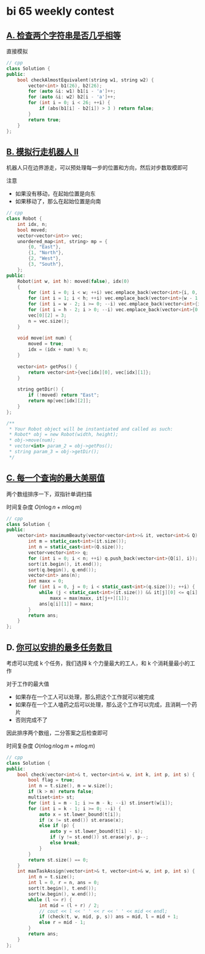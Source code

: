 # bi 65 weekly contest

## [A. 检查两个字符串是否几乎相等](https://leetcode-cn.com/problems/check-whether-two-strings-are-almost-equivalent/)

直接模拟

```cpp
// cpp
class Solution {
public:
    bool checkAlmostEquivalent(string w1, string w2) {
        vector<int> b1(26), b2(26);
        for (auto &i: w1) b1[i - 'a']++;
        for (auto &i: w2) b2[i - 'a']++;
        for (int i = 0; i < 26; ++i) {
            if (abs(b1[i] - b2[i]) > 3 ) return false;
        }
        return true;
    }
};
```

## [B. 模拟行走机器人 II](https://leetcode-cn.com/problems/walking-robot-simulation-ii/)

机器人只在边界游走，可以预处理每一步的位置和方向，然后对步数取模即可

注意

- 如果没有移动，在起始位置是向东
- 如果移动了，那么在起始位置是向南

```cpp
// cpp
class Robot {
    int idx, n;
    bool moved;
    vector<vector<int>> vec;
    unordered_map<int, string> mp = {
        {0, "East"},
        {1, "North"},
        {2, "West"},
        {3, "South"},
    };
public:
    Robot(int w, int h): moved(false), idx(0) 
    {
        for (int i = 0; i < w; ++i) vec.emplace_back(vector<int>{i, 0, 0});
        for (int i = 1; i < h; ++i) vec.emplace_back(vector<int>{w - 1, i, 1});
        for (int i = w - 2; i >= 0; --i) vec.emplace_back(vector<int>{i, h - 1, 2});
        for (int i = h - 2; i > 0; --i) vec.emplace_back(vector<int>{0, i, 3});
        vec[0][2] = 3;
        n = vec.size();
    }
    
    void move(int num) {
        moved = true;
        idx = (idx + num) % n;
    }
    
    vector<int> getPos() {
        return vector<int>{vec[idx][0], vec[idx][1]};
    }
    
    string getDir() {
        if (!moved) return "East";
        return mp[vec[idx][2]];
    }
};

/**
 * Your Robot object will be instantiated and called as such:
 * Robot* obj = new Robot(width, height);
 * obj->move(num);
 * vector<int> param_2 = obj->getPos();
 * string param_3 = obj->getDir();
 */
```

## [C. 每一个查询的最大美丽值](https://leetcode-cn.com/problems/most-beautiful-item-for-each-query/)

两个数组排序一下，双指针单调扫描

时间复杂度 $O(n\log n + m\log m)$

```cpp
// cpp
class Solution {
public:
    vector<int> maximumBeauty(vector<vector<int>>& it, vector<int>& Q) {
        int m = static_cast<int>(it.size());
        int n = static_cast<int>(Q.size());
        vector<vector<int>> q;
        for (int i = 0; i < n; ++i) q.push_back(vector<int>{Q[i], i});
        sort(it.begin(), it.end());
        sort(q.begin(), q.end());
        vector<int> ans(n);
        int maxx = 0;
        for (int i = 0, j = 0; i < static_cast<int>(q.size()); ++i) {
            while (j < static_cast<int>(it.size()) && it[j][0] <= q[i][0])
                maxx = max(maxx, it[j++][1]);
            ans[q[i][1]] = maxx;
        }
        return ans;
    }
};
```

## D. [你可以安排的最多任务数目](https://leetcode-cn.com/problems/maximum-number-of-tasks-you-can-assign/)

考虑可以完成 k 个任务，我们选择 k 个力量最大的工人，和 k 个消耗量最小的工作

对于工作的最大值

- 如果存在一个工人可以处理，那么把这个工作就可以被完成
- 如果存在一个工人嗑药之后可以处理，那么这个工作可以完成，且消耗一个药片
- 否则完成不了

因此排序两个数组，二分答案之后检查即可

时间复杂度 $O(n\log n\log m + m\log m)$

```cpp
// cpp
class Solution {
public:
    bool check(vector<int>& t, vector<int>& w, int k, int p, int s) {
        bool flag = true;
        int n = t.size(), m = w.size();
        if (k > m) return false;
        multiset<int> st;
        for (int i = m - 1; i >= m - k; --i) st.insert(w[i]);
        for (int i = k - 1; i >= 0; --i) {
            auto x = st.lower_bound(t[i]);
            if (x != st.end()) st.erase(x);
            else if (p) {
                auto y = st.lower_bound(t[i] - s);
                if (y != st.end()) st.erase(y), p--;
                else break;
            }
        }
        return st.size() == 0;
    }
    int maxTaskAssign(vector<int>& t, vector<int>& w, int p, int s) {
        int n = t.size();
        int l = 0, r = n, ans = 0;
        sort(t.begin(), t.end());
        sort(w.begin(), w.end());
        while (l <= r) {
            int mid = (l + r) / 2;
            // cout << l << ' ' << r << ' ' << mid << endl;
            if (check(t, w, mid, p, s)) ans = mid, l = mid + 1; 
            else r = mid - 1;
        }
        return ans;
    }
};
```